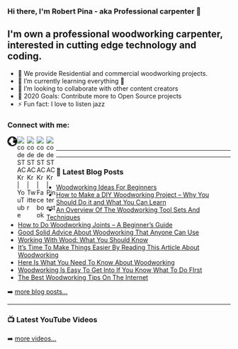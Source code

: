 <!--
**woodworking-rob/woodworking-rob** is a ✨ _special_ ✨ repository because its `README.md` (this file) appears on your GitHub profile.

Here are some ideas to get you started:

- 🔭 We provide Residential and commercial woodworking projects.
- 🌱 I’m currently learning everything.
- 👯 I’m looking to collaborate with other content creators.
- 🤔 I’m looking for help with ...
- 💬 Ask me about ...
- 📫 How to reach me: ...
- 😄 Pronouns: ...
- ⚡ Fun fact: ...
-->



### Hi there, I'm Robert Pina - aka Professional carpenter 👋
## I'm own a professional woodworking carpenter, interested in cutting edge technology and coding.

- 🔭 We provide Residential and commercial woodworking projects.
- 🌱 I’m currently learning everything 🤣
- 👯 I’m looking to collaborate with other content creators
- 💬 2020 Goals: Contribute more to Open Source projects
- ⚡ Fun fact: I love to listen jazz


### Connect with me:

[<img align="left" alt="codeSTACKr.com" width="22px" src="https://raw.githubusercontent.com/iconic/open-iconic/master/svg/globe.svg" />][website]
[<img align="left" alt="codeSTACKr | YouTube" width="22px" src="https://cdn.jsdelivr.net/npm/simple-icons@v3/icons/youtube.svg" />][youtube]
[<img align="left" alt="codeSTACKr | Twitter" width="22px" src="https://cdn.jsdelivr.net/npm/simple-icons@v3/icons/twitter.svg" />][twitter]
[<img align="left" alt="codeSTACKr | Facebook" width="22px" src="https://cdn.jsdelivr.net/npm/simple-icons@v3/icons/facebook.svg" />][facebook]
[<img align="left" alt="codeSTACKr | Pinterest" width="22px" src="https://cdn.jsdelivr.net/npm/simple-icons@v3/icons/pinterest.svg" />][pinterest]

<br />

---

---

### 📕 Latest Blog Posts

<!-- BLOG-POST-LIST:START -->
- [Woodworking Ideas For Beginners](https://www.woodworkcenter.com/woodworking-ideas-for-beginners/)
- [How to Make a DIY Woodworking Project – Why You Should Do it and What You Can Learn](https://www.woodworkcenter.com/how-to-make-a-diy-woodworking-project-why-you-should-do-it-and-what-you-can-learn/)
- [An Overview Of The Woodworking Tool Sets And Techniques](https://www.woodworkcenter.com/an-overview-of-the-woodworking-tool-sets-and-techniques/)
- [How to Do Woodworking Joints – A Beginner’s Guide](https://www.woodworkcenter.com/how-to-do-woodworking-joints-a-beginners-guide/)
- [Good Solid Advice About Woodworking That Anyone Can Use](https://www.woodworkcenter.com/good-solid-advice-about-woodworking-that-anyone-can-use-4/)
- [Working With Wood: What You Should Know](https://www.woodworkcenter.com/working-with-wood-what-you-should-know-3/)
- [It’s Time To Make Things Easier By Reading This Article About Woodworking](https://www.woodworkcenter.com/its-time-to-make-things-easier-by-reading-this-article-about-woodworking-3/)
- [Here Is What You Need To Know About Woodworking](https://www.woodworkcenter.com/here-is-what-you-need-to-know-about-woodworking-4/)
- [Woodworking Is Easy To Get Into If You Know What To Do FIrst](https://www.woodworkcenter.com/woodworking-is-easy-to-get-into-if-you-know-what-to-do-first-5/)
- [The Best Woodworking Tips On The Internet](https://www.woodworkcenter.com/the-best-woodworking-tips-on-the-internet-3/)
<!-- BLOG-POST-LIST:END -->

➡️ [more blog posts...](https://www.woodworkcenter.com)

---

### 📺 Latest YouTube Videos
➡️ [more videos...](https://www.youtube.com/channel/UC_ZbjWiZQVpodGs4IdTFr4Q)


[website]: https://www.woodworkcenter.com
[twitter]: https://twitter.com/Woodworking_Rob
[youtube]: https://www.youtube.com/channel/UC_ZbjWiZQVpodGs4IdTFr4Q
[facebook]: https://www.facebook.com/Woodworking-100258031964332
[pinterest]: https://www.pinterest.com/Woodworking_Rob
